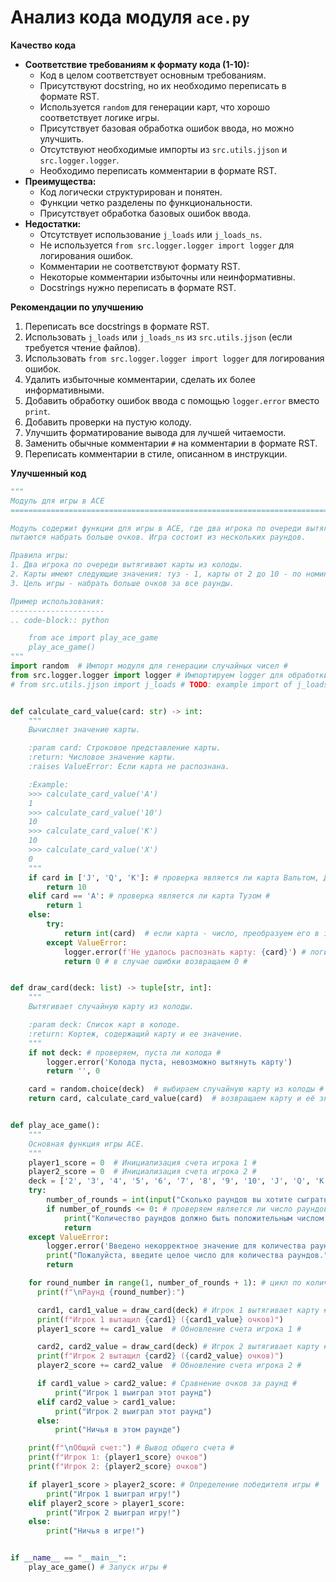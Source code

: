# Анализ кода модуля `ace.py`

**Качество кода**
   - **Соответствие требованиям к формату кода (1-10):** 
      -  Код в целом соответствует основным требованиям. 
      -  Присутствуют docstring, но их необходимо переписать в формате RST.
      -  Используется `random` для генерации карт, что хорошо соответствует логике игры.
      -  Присутствует базовая обработка ошибок ввода, но можно улучшить.
      -  Отсутствуют необходимые импорты из `src.utils.jjson` и `src.logger.logger`.
      -  Необходимо переписать комментарии в формате RST.
   -  **Преимущества:**
      -   Код логически структурирован и понятен.
      -   Функции четко разделены по функциональности.
      -   Присутствует обработка базовых ошибок ввода.
   - **Недостатки:**
      -   Отсутствует использование `j_loads` или `j_loads_ns`.
      -   Не используется `from src.logger.logger import logger` для логирования ошибок.
      -   Комментарии не соответствуют формату RST.
      -   Некоторые комментарии избыточны или неинформативны.
      -   Docstrings нужно переписать в формате RST.

**Рекомендации по улучшению**
1.  Переписать все docstrings в формате RST.
2.  Использовать `j_loads` или `j_loads_ns` из `src.utils.jjson` (если требуется чтение файлов).
3.  Использовать `from src.logger.logger import logger` для логирования ошибок.
4.  Удалить избыточные комментарии, сделать их более информативными.
5.  Добавить обработку ошибок ввода с помощью `logger.error` вместо `print`.
6.  Добавить проверки на пустую колоду.
7.  Улучшить форматирование вывода для лучшей читаемости.
8.  Заменить обычные комментарии `#` на комментарии в формате RST.
9.  Переписать комментарии в стиле, описанном в инструкции.

**Улучшенный код**
```python
"""
Модуль для игры в ACE
=========================================================================================

Модуль содержит функции для игры в ACE, где два игрока по очереди вытягивают карты и
пытаются набрать больше очков. Игра состоит из нескольких раундов.

Правила игры:
1. Два игрока по очереди вытягивают карты из колоды.
2. Карты имеют следующие значения: туз - 1, карты от 2 до 10 - по номиналу, валет, дама и король - 10.
3. Цель игры - набрать больше очков за все раунды.

Пример использования:
---------------------
.. code-block:: python

    from ace import play_ace_game
    play_ace_game()
"""
import random  # Импорт модуля для генерации случайных чисел #
from src.logger.logger import logger # Импортируем logger для обработки ошибок #
# from src.utils.jjson import j_loads # TODO: example import of j_loads #


def calculate_card_value(card: str) -> int:
    """
    Вычисляет значение карты.

    :param card: Строковое представление карты.
    :return: Числовое значение карты.
    :raises ValueError: Если карта не распознана.

    :Example:
    >>> calculate_card_value('A')
    1
    >>> calculate_card_value('10')
    10
    >>> calculate_card_value('K')
    10
    >>> calculate_card_value('X')
    0
    """
    if card in ['J', 'Q', 'K']: # проверка является ли карта Вальтом, Дамой или Королём #
        return 10
    elif card == 'A': # проверка является ли карта Тузом #
        return 1
    else:
        try:
            return int(card)  # если карта - число, преобразуем его в int #
        except ValueError:
            logger.error(f'Не удалось распознать карту: {card}') # логируем ошибку если не удалось распознать карту #
            return 0 # в случае ошибки возвращаем 0 #


def draw_card(deck: list) -> tuple[str, int]:
    """
    Вытягивает случайную карту из колоды.

    :param deck: Список карт в колоде.
    :return: Кортеж, содержащий карту и ее значение.
    """
    if not deck: # проверяем, пуста ли колода #
        logger.error('Колода пуста, невозможно вытянуть карту')
        return '', 0

    card = random.choice(deck)  # выбираем случайную карту из колоды #
    return card, calculate_card_value(card)  # возвращаем карту и её значение #


def play_ace_game():
    """
    Основная функция игры ACE.
    """
    player1_score = 0  # Инициализация счета игрока 1 #
    player2_score = 0  # Инициализация счета игрока 2 #
    deck = ['2', '3', '4', '5', '6', '7', '8', '9', '10', 'J', 'Q', 'K', 'A'] * 4  # Создание колоды карт #
    try:
        number_of_rounds = int(input("Сколько раундов вы хотите сыграть? "))  # Запрос количества раундов у пользователя #
        if number_of_rounds <= 0: # проверяем является ли число раундов положительным #
            print("Количество раундов должно быть положительным числом.")
            return
    except ValueError:
        logger.error('Введено некорректное значение для количества раундов') # логируем ошибку при некорректном вводе #
        print("Пожалуйста, введите целое число для количества раундов.")
        return

    for round_number in range(1, number_of_rounds + 1): # цикл по количеству раундов #
      print(f"\nРаунд {round_number}:")

      card1, card1_value = draw_card(deck) # Игрок 1 вытягивает карту #
      print(f"Игрок 1 вытащил {card1} ({card1_value} очков)")
      player1_score += card1_value  # Обновление счета игрока 1 #

      card2, card2_value = draw_card(deck) # Игрок 2 вытягивает карту #
      print(f"Игрок 2 вытащил {card2} ({card2_value} очков)")
      player2_score += card2_value  # Обновление счета игрока 2 #

      if card1_value > card2_value: # Сравнение очков за раунд #
          print("Игрок 1 выиграл этот раунд")
      elif card2_value > card1_value:
          print("Игрок 2 выиграл этот раунд")
      else:
          print("Ничья в этом раунде")

    print(f"\nОбщий счет:") # Вывод общего счета #
    print(f"Игрок 1: {player1_score} очков")
    print(f"Игрок 2: {player2_score} очков")

    if player1_score > player2_score: # Определение победителя игры #
        print("Игрок 1 выиграл игру!")
    elif player2_score > player1_score:
        print("Игрок 2 выиграл игру!")
    else:
        print("Ничья в игре!")


if __name__ == "__main__":
    play_ace_game() # Запуск игры #
```